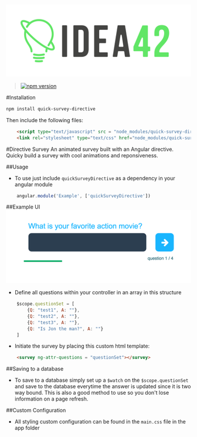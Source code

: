 ![idea42 logo](images/idea42logo.jpg)


> [![npm version](https://badge.fury.io/js/quick-survey-directive.svg)](https://badge.fury.io/js/quick-survey-directive)


#Installation

```sh
npm install quick-survey-directive
```
Then include the following files:
```html
	<script type="text/javascript" src = "node_modules/quick-survey-directive/dist/quick-survey.js"></script>
	<link rel="stylesheet" type="text/css" href="node_modules/quick-survey-directive/dist/main.css">
```

#Directive Survey
An animated survey built with an Angular directive. Quicky build a survey with cool animations and reponsiveness.

##Usage
- To use just include `quickSurveyDirective` as a dependency in your angular module
```javascript
	angular.module('Example', ['quickSurveyDirective'])
```

##Example UI
![screenshot](images/questions.png)

- Define all questions within your controller in an array in this structure
```javascript
    $scope.questionSet = [
        {Q: "test1", A: ""},
        {Q: "test2", A: ""},
        {Q: "test3", A: ""},
        {Q: "Is Jon the man?", A: ""}
    ]
```

- Initiate the survey by placing this custom html template:
```html
    <survey ng-attr-questions = "questionSet"></survey>
```



##Saving to a database
- To save to a database simply set up a `$watch` on the `$scope.questionSet` and save to the database 
everytime the answer is updated since it is two way bound. This is also a good method to use so you don't lose information
on a page refresh.


##Custom Configuration
- All styling custom configuration can be found in the `main.css` file in the app folder

